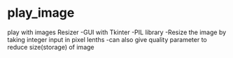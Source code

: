 # play_image
play with images
Resizer
-GUI with Tkinter
-PIL library
-Resize the image by taking integer input in pixel lenths
-can also give quality parameter to reduce size(storage) of image 
